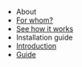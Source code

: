 - About
 - [For whom?](/about/for-whom.md)
 - [See how it works](/about/demo.md)
- Installation guide
 - [Introduction](/installation-guide/intro.md)
 - [Guide](/installation-guide/guide.md)